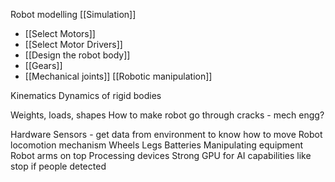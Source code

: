 Robot modelling
[[Simulation]]
* [[Select Motors]]
* [[Select Motor Drivers]]
* [[Design the robot body]]
* [[Gears]]
* [[Mechanical joints]]
[[Robotic manipulation]]

Kinematics
Dynamics of rigid bodies

Weights, loads, shapes
How to make robot go through cracks - mech engg?

Hardware
Sensors - get data from environment to know how to move
Robot locomotion mechanism
Wheels
Legs
Batteries
Manipulating equipment
Robot arms on top
Processing devices
Strong GPU for AI capabilities like stop if people detected